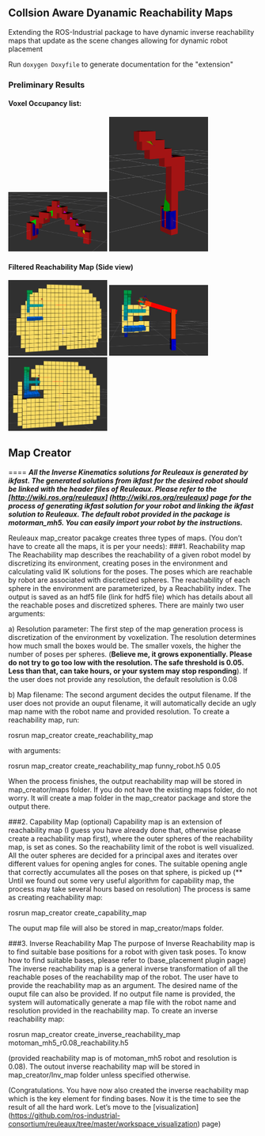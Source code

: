 ## Collsion Aware Dyanamic Reachability Maps
Extending the ROS-Industrial package to have dynamic inverse reachability maps that update as the scene changes allowing for dynamic robot placement

Run `doxygen Doxyfile` to generate documentation for the "extension"

### Preliminary Results

#### Voxel Occupancy list:
<img src="./results/state3voxel1.png" alt="Voxel Occupancy for arm config 1" width="200"/>
<img src="./results/state1voxel2.png" alt="Voxel Occupancy for arm config 2" width="200"/>

#### Filtered Reachability Map (Side view)
<img src="./results/reachability_original_side_view.png" alt="Original reachability map voxels" width="200"/>
<img src="./results/reachability_colliding_side_view.png" alt="Voxels in reachability map colliding with scene" width="200"/>
<img src="./results/reachability_filtered_side_view.png" alt="Filtered reachability map" width="200"/>


## Map Creator
====
***All the Inverse Kinematics solutions for Reuleaux is generated by ikfast. The generated solutions from ikfast for the desired robot should be linked with the header files of Reuleaux. Please refer to the [http://wiki.ros.org/reuleaux] (http://wiki.ros.org/reuleaux)  page for the process of generating ikfast solution for your robot and linking the ikfast solution to Reuleaux. The default robot provided in the package is motorman_mh5. You can easily import your robot by the instructions.*** 

Reuleaux map_creator pacakge creates three types of maps. (You don’t have to create all the maps, it is per your needs):
###1. Reachability map
The Reachability map describes the reachability of a given robot model by discretizing its environment, creating poses in the environment and calculating valid IK solutions for the poses. The poses which are reachable by robot are associated with discretized spheres. The reachability of each sphere in the environment are parameterized, by a Reachability index. The output is saved as an hdf5 file (link for hdf5 file) which has details about all the reachable poses and discretized spheres. There are mainly two user arguments:

a) Resolution parameter: The first step of the map generation process is discretization of the environment by voxelization. The resolution determines how much small the boxes would be. The smaller voxels, the higher the number of poses per spheres. (**Believe me, it grows exponentially. Please do not try to go too low with the resolution. The safe threshold is 0.05. Less than that, can take hours, or your system may stop responding**). If the user does not provide any resolution, the default resolution is 0.08

b) Map filename: The second argument decides the output filename. If the user does not provide an ouput filename, it will automatically decide an ugly map name with the robot name and provided resolution.
To create a reachability map, run:

rosrun map_creator create_reachability_map

with arguments:

rosrun map_creator create_reachability_map funny_robot.h5 0.05

When the process finishes, the output reachability map will be stored in map_creator/maps folder. If you do not have the existing maps folder, do not worry. It will create a map folder in the map_creator package and store the output there. 

###2. Capability Map (optional)
Capability map is an extension of reachability map (I guess you have already done that, otherwise please create a reachability map first), where the outer spheres of the reachability map, is set as cones. So the reachability limit of the robot is well visualized. All the outer spheres are decided for a principal axes and iterates over different values for opening angles for cones. The suitable opening angle that correctly accumulates all the poses on that sphere, is picked up
(** Until we found out some very useful algorithm for capability map, the process may take several hours based on resolution)
The process is same as creating reachability map:

rosrun map_creator create_capability_map

The ouput map file will also be stored in map_creator/maps folder.


###3. Inverse Reachability Map
The purpose of  Inverse Reachability map is to find suitable base positions for a robot with given task poses. To know how to find suitable bases, please refer to (base_placement plugin page)
The inverse reachability map is a general inverse transformation of all the reachable poses of the reachability map of the robot. The user have to provide the reachability map as an argument. The desired name of the ouput file can also be provided. If no output file name is provided, the system will automatically generate a map file with the robot name and resolution provided in the reachability map. To create an inverse reachability map:

rosrun map_creator create_inverse_reachability_map motoman_mh5_r0.08_reachability.h5

(provided reachability map is of motoman_mh5 robot and resolution is 0.08).  The outout inverse reachability map will be stored in map_creator/Inv_map folder unless specified otherwise.

 (Congratulations. You have now also created the inverse reachability map which is the key element for finding bases. Now it is the time to see the result of all the hard work. Let’s move to the [visualization] (https://github.com/ros-industrial-consortium/reuleaux/tree/master/workspace_visualization) page) 
